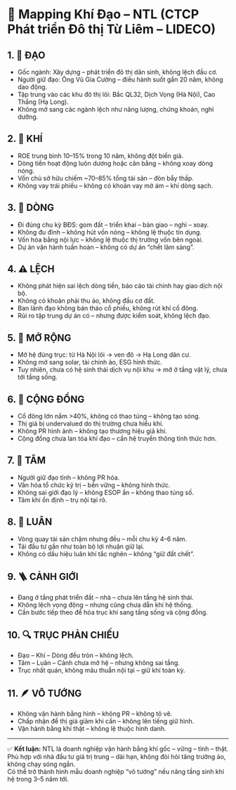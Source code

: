 # 🌟 Mapping Khí Đạo – NTL (CTCP Phát triển Đô thị Từ Liêm – LIDECO)

## 1. 🌱 ĐẠO
- Gốc ngành: Xây dựng – phát triển đô thị dân sinh, không lệch đầu cơ.
- Người giữ đạo: Ông Vũ Gia Cường – điều hành suốt gần 20 năm, không dao động.
- Tập trung vào các khu đô thị lõi: Bắc QL32, Dịch Vọng (Hà Nội), Cao Thắng (Hạ Long).
- Không mở sang các ngành lệch như năng lượng, chứng khoán, nghỉ dưỡng.

## 2. 💨 KHÍ
- ROE trung bình 10–15% trong 10 năm, không đột biến giả.
- Dòng tiền hoạt động luôn dương hoặc cân bằng – không xoay dòng nóng.
- Vốn chủ sở hữu chiếm ~70–85% tổng tài sản – đòn bẩy thấp.
- Không vay trái phiếu – không có khoản vay mờ ám – khí dòng sạch.

## 3. 🌊 DÒNG
- Đi đúng chu kỳ BĐS: gom đất – triển khai – bàn giao – nghỉ – xoay.
- Không đu đỉnh – không hút vốn nóng – không lệ thuộc tín dụng.
- Vốn hóa bằng nội lực – không lệ thuộc thị trường vốn bên ngoài.
- Dự án vận hành tuần hoàn – không có dự án “chết lâm sàng”.

## 4. ⚠️ LỆCH
- Không phát hiện sai lệch dòng tiền, báo cáo tài chính hay giao dịch nội bộ.
- Không có khoản phải thu ảo, không đầu cơ đất.
- Ban lãnh đạo không bán tháo cổ phiếu, không rút khí cổ đông.
- Rủi ro tập trung dự án có – nhưng được kiểm soát, không lệch đạo.

## 5. 🎯 MỞ RỘNG
- Mở hệ đúng trục: từ Hà Nội lõi → ven đô → Hạ Long dân cư.
- Không mở sang solar, tài chính ảo, ESG hình thức.
- Tuy nhiên, chưa có hệ sinh thái dịch vụ nội khu → mở ở tầng vật lý, chưa tới tầng sống.

## 6. 👥 CỘNG ĐỒNG
- Cổ đông lớn nắm >40%, không có thao túng – không tạo sóng.
- Thị giá bị undervalued do thị trường chưa hiểu khí.
- Không PR hình ảnh – không tạo thương hiệu giả khí.
- Cộng đồng chưa lan tỏa khí đạo – cần hệ truyền thông tỉnh thức hơn.

## 7. 🧠 TÂM
- Người giữ đạo tỉnh – không PR hóa.
- Văn hóa tổ chức kỹ trị – bền vững – không hình thức.
- Không sai giới đạo lý – không ESOP ẩn – không thao túng số.
- Tâm khí ổn định – trụ nội tại rõ.

## 8. 🔁 LUÂN
- Vòng quay tài sản chậm nhưng đều – mỗi chu kỳ 4–6 năm.
- Tái đầu tư gần như toàn bộ lợi nhuận giữ lại.
- Không có dấu hiệu luân khí tắc nghẽn – không “giữ đất chết”.

## 9. 🪜 CẢNH GIỚI
- Đang ở tầng phát triển đất – nhà – chưa lên tầng hệ sinh thái.
- Không lệch vọng động – nhưng cũng chưa dẫn khí hệ thống.
- Cần bước tiếp theo để hóa trục khí sang tầng sống và cộng đồng.

## 10. 🔍 TRỤC PHẢN CHIẾU
- Đạo – Khí – Dòng đều tròn – không lệch.
- Tâm – Luân – Cảnh chưa mở hệ – nhưng không sai tầng.
- Trục nhất quán, không mâu thuẫn nội tại – giữ khí toàn kỳ.

## 11. 🪶 VÔ TƯỚNG
- Không vận hành bằng hình – không PR – không tô vẽ.
- Chấp nhận để thị giá giảm khi cần – không lên tiếng giữ hình.
- Vận hành bằng khí thật – không lệ thuộc hình danh.

---

✅ **Kết luận:** NTL là doanh nghiệp vận hành bằng khí gốc – vững – tỉnh – thật.  
Phù hợp với nhà đầu tư giá trị trung – dài hạn, không đòi hỏi tăng trưởng ảo, không chạy sóng ngắn.  
Có thể trở thành hình mẫu doanh nghiệp “vô tướng” nếu nâng tầng sinh khí hệ trong 3–5 năm tới.